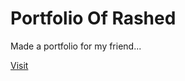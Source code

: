 # Portfolio Of Rashed
Made a portfolio for my friend...

[Visit](https://naimur29-rashed.netlify.app/)
